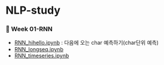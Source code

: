 # NLP-study

### 🐳 Week 01-RNN
- [RNN_hihello.ipynb](https://github.com/HanNayeoniee/NLP-study/blob/main/Week%2001-RNN_hihello.ipynb) : 다음에 오는 char 예측하기(char단위 예측)
- [RNN_longseq.ipynb]()
- [RNN_timeseries.ipynb]()
